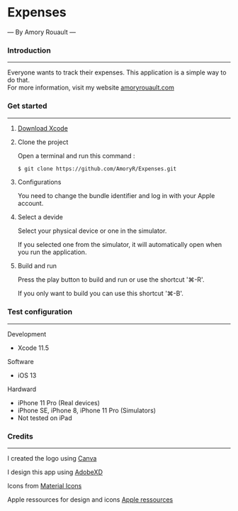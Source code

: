 # Expenses
— By Amory Rouault —

### Introduction

---

Everyone wants to track their expenses. This application is a simple way to do that.  
For more information, visit my website [amoryrouault.com](https://amoryrouault.com/work/expenses)

### Get started

---

1. [Download Xcode](https://apps.apple.com/us/app/xcode/id497799835?mt=12)

2. Clone the project

    Open a terminal and run this command :

    ```bash
    $ git clone https://github.com/AmoryR/Expenses.git
    ```

3. Configurations

    You need to change the bundle identifier and log in with your Apple account.

4. Select a devide

    Select your physical device or one in the simulator.

    If you selected one from the simulator, it will automatically open when you run the application.

5. Build and run

    Press the play button to build and run or use the shortcut '⌘-R'.

    If you only want to build you can use this shortcut '⌘-B'.
    
### Test configuration

---

Development 

- Xcode 11.5

Software

- iOS 13

Hardward

- iPhone 11 Pro (Real devices)
- iPhone SE, iPhone 8, iPhone 11 Pro (Simulators)
- Not tested on iPad

### Credits

---

I created the logo using [Canva](https://www.canva.com)

I design this app using [AdobeXD](https://adobexd.com)

Icons from [Material Icons](https://material.io/resources/icons/?style=baseline)

Apple ressources for design and icons [Apple ressources](https://developer.apple.com/design/resources/)

